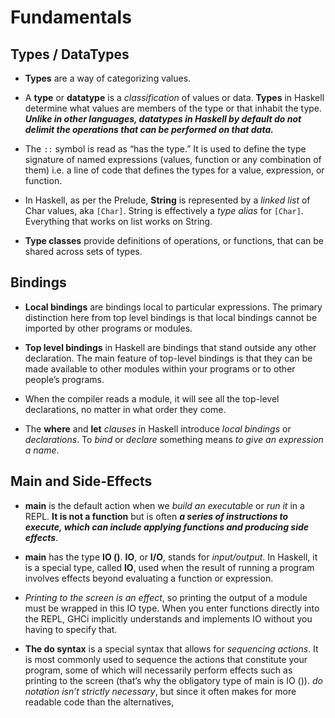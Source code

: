# Fundamentals

## Types / DataTypes

 - **Types** are a way of categorizing values.

 - A **type** or **datatype** is a _classification_ of values or data. **Types** in Haskell determine what values are members of the type or that inhabit the type. **_Unlike in other languages, datatypes in Haskell by default do not delimit the operations that can be performed on that data._**

- The `::` symbol is read as “has the type.” It is used to define the type signature of named expressions (values, function or any combination of them) i.e. a line of code that defines the types for a value, expression, or function.

 -  In Haskell, as per the Prelude, **String** is represented by a _linked list_ of Char values, aka `[Char]`. String is effectively a _type alias_ for `[Char]`. Everything that works on list works on String.


- **Type classes** provide definitions of operations, or functions, that can be shared across sets of types.


## Bindings

- **Local bindings** are bindings local to particular expressions. The primary distinction here from top level bindings is that local bindings cannot be imported by other programs or modules.


- **Top level bindings** in Haskell are bindings that stand outside any other declaration. The main feature of top-level bindings is that they can be made available to other modules within your programs or to other people’s programs.


- When the compiler reads a module, it will see all the top-level declarations, no matter in what order they come.


- The **where** and **let** _clauses_ in Haskell introduce _local bindings_ or _declarations_. To _bind_ or _declare_ something means _to give an expression a name_.

## Main and Side-Effects

- **main** is the default action when we _build an executable_ or _run it_ in a REPL. **It is not a function** but is often **_a series of instructions to execute, which can include applying functions and producing side effects_**.


- **main** has the type **IO ()**. **IO**, or **I/O**, stands for _input/output_. In Haskell, it is a special type, called **IO**, used when the result of running a program involves effects beyond evaluating a function or expression.


- _Printing to the screen is an effect_, so printing the output of a module must be wrapped in this IO type. When you enter functions directly into the REPL, GHCi implicitly understands and implements IO without you having to specify that.


- **The do syntax** is a special syntax that allows for _sequencing actions_. It is most commonly used to sequence the actions that constitute your program, some of which will necessarily perform effects such as printing to the screen (that’s why the obligatory type of main is IO ()). _do notation isn’t strictly necessary_, but since it often makes for more readable code than the alternatives,







